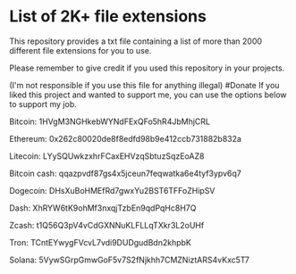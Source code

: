 # List of 2K+ file extensions
This repository provides a txt file containing a list of more than 2000 different file extensions for you to use.

Please remember to give credit if you used this repository in your projects.

(I'm not responsible if you use this file for anything illegal)
#Donate
If you liked this project and wanted to support me, you can use the options below to support my job.

Bitcoin: 1HVgM3NGHkebWYNdFExQFo5hR4JbMhjCRL

Ethereum: 0x262c80020de8f8edfd98b9e412ccb731882b832a

Litecoin: LYySQUwkzxhrFCaxEHVzqSbtuzSqzEoAZ8

Bitcoin cash: qqazpvdf87gs4x5jceun7feqwatka6e4tyf3ypv6q7

Dogecoin: DHsXuBoHMEfRd7gwxYu2BST6TFFoZHipSV

Dash: XhRYW6tK9ohMf3nxqjTzbEn9qdPqHc8H7Q

Zcash: t1Q56Q3pV4vCdGXNNuKLFLLqTXkr3L2oUHf

Tron: TCntEYwygFVcvL7vdi9DUDgudBdn2khpbK

Solana: 5VywSGrpGmwGoF5v7S2fNjkhh7CMZNiztARS4vKxc5T7
